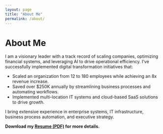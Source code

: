```yaml
---
layout: page
title: "About Me"
permalink: /about/
---
```


# About Me

I am a visionary leader with a track record of scaling companies, optimizing financial systems, and leveraging AI to drive operational efficiency. I’ve successfully implemented digital transformation initiatives that:
  
- Scaled an organization from 12 to 180 employees while achieving an 8x revenue increase.
- Saved over $250K annually by streamlining business processes and automating workflows.
- Implemented multi-location IT systems and cloud-based SaaS solutions to drive growth.

I bring extensive experience in enterprise systems, IT infrastructure, business process automation, and executive strategy.

**Download my [Resume (PDF)](assets/files/BlakePowell_Resume.pdf) for more details.**
